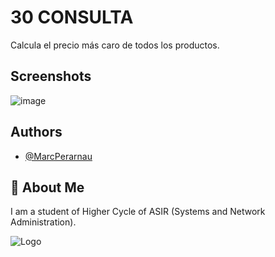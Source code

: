 # 30 CONSULTA

Calcula el precio más caro de todos los productos.

## Screenshots

![image](https://github.com/MarcPerarnau/MYSQL/assets/151735878/6d613be1-d989-4339-8194-14e1561d9d59)

## Authors

- [@MarcPerarnau](https://github.com/MarcPerarnau)


## 🚀 About Me
I am a student of Higher Cycle of ASIR (Systems and Network Administration).


![Logo](https://github.com/MarcPerarnau/MV/assets/151735878/dbd36d50-971f-4147-8b66-0c489954895e)


